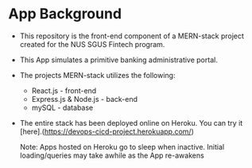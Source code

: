 # App Background
* This repository is the front-end component of a MERN-stack project created for the NUS SGUS Fintech program.
* This App simulates a primitive banking administrative portal.
* The projects MERN-stack utilizes the following:
  * React.js - front-end
  * Express.js & Node.js - back-end
  * mySQL - database
* The entire stack has been deployed online on Heroku. You can try it [here].(https://devops-cicd-project.herokuapp.com/)

  Note: Apps hosted on Heroku go to sleep when inactive. Initial loading/queries may take awhile as the App re-awakens

